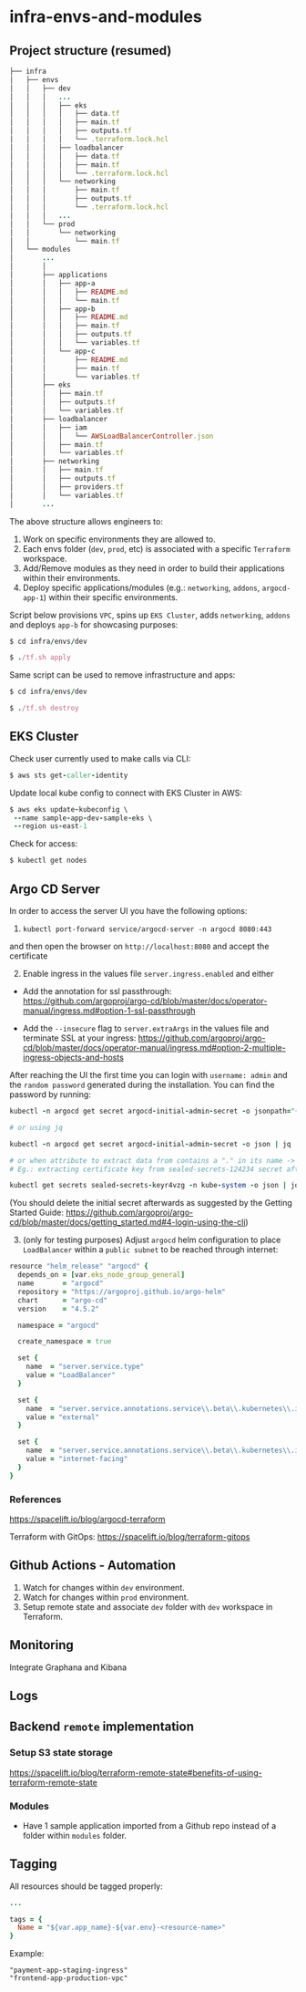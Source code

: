 # infra-envs-and-modules

## Project structure (resumed)

```ruby
├── infra
│   ├── envs
│   │   ├── dev
│   │   │   ...
│   │   │   ├── eks
│   │   │   │   ├── data.tf
│   │   │   │   ├── main.tf
│   │   │   │   ├── outputs.tf
│   │   │   │   └── .terraform.lock.hcl
│   │   │   ├── loadbalancer
│   │   │   │   ├── data.tf
│   │   │   │   ├── main.tf
│   │   │   │   └── .terraform.lock.hcl
│   │   │   └── networking
│   │   │       ├── main.tf
│   │   │       ├── outputs.tf
│   │   │       └── .terraform.lock.hcl
│   │   │   ...
│   │   └── prod
│   │       └── networking
│   │           └── main.tf
│   └── modules
│       ...
│       │  
│       ├── applications
│       │   ├── app-a
│       │   │   ├── README.md
│       │   │   └── main.tf
│       │   ├── app-b
│       │   │   ├── README.md
│       │   │   ├── main.tf
│       │   │   ├── outputs.tf
│       │   │   └── variables.tf
│       │   └── app-c
│       │       ├── README.md
│       │       ├── main.tf
│       │       └── variables.tf
│       ├── eks
│       │   ├── main.tf
│       │   ├── outputs.tf
│       │   └── variables.tf
│       ├── loadbalancer
│       │   ├── iam
│       │   │   └── AWSLoadBalancerController.json
│       │   ├── main.tf
│       │   └── variables.tf
│       ├── networking
│       │   ├── main.tf
│       │   ├── outputs.tf
│       │   ├── providers.tf
│       │   └── variables.tf
│       ...
```

The above structure allows engineers to:

1. Work on specific environments they are allowed to.
2. Each envs folder (`dev`, `prod`, etc) is associated with a specific `Terraform` workspace.
3. Add/Remove modules as they need in order to build their applications within their environments.
4. Deploy specific applications/modules (e.g.: `networking`, `addons`, `argocd-app-1`) within their specific environments.

Script below provisions `VPC`, spins up `EKS Cluster`, adds `networking`, `addons` and deploys `app-b` for showcasing purposes:

```ruby
$ cd infra/envs/dev

$ ./tf.sh apply
```

Same script can be used to remove infrastructure and apps:

```ruby
$ cd infra/envs/dev

$ ./tf.sh destroy
```

## EKS Cluster

Check user currently used to make calls via CLI:

```ruby
$ aws sts get-caller-identity
```

Update local kube config to connect with EKS Cluster in AWS:

```ruby
$ aws eks update-kubeconfig \
 --name sample-app-dev-sample-eks \
 --region us-east-1
```

Check for access:

```ruby
$ kubectl get nodes
```

## Argo CD Server

In order to access the server UI you have the following options:

1. `kubectl port-forward service/argocd-server -n argocd 8080:443`

and then open the browser on `http://localhost:8080` and accept the certificate

2. Enable ingress in the values file `server.ingress.enabled` and either

- Add the annotation for ssl passthrough:
  https://github.com/argoproj/argo-cd/blob/master/docs/operator-manual/ingress.md#option-1-ssl-passthrough

- Add the `--insecure` flag to `server.extraArgs` in the values file and terminate SSL at your ingress:
  https://github.com/argoproj/argo-cd/blob/master/docs/operator-manual/ingress.md#option-2-multiple-ingress-objects-and-hosts

After reaching the UI the first time you can login with `username: admin` and the `random password` generated during the installation. You can find the password by running:

```ruby
kubectl -n argocd get secret argocd-initial-admin-secret -o jsonpath="{.data.password}" | base64 -d

# or using jq

kubectl -n argocd get secret argocd-initial-admin-secret -o json | jq .data.password -r | base64 -d

# or when attribute to extract data from contains a "." in its name -> "tls.crt"
# Eg.: extracting certificate key from sealed-secrets-124234 secret after installing `kubeseal` CLI

kubectl get secrets sealed-secrets-keyr4vzg -n kube-system -o json | jq .data'."tls.crt"' -r | base64 -d
```

(You should delete the initial secret afterwards as suggested by the Getting Started Guide: https://github.com/argoproj/argo-cd/blob/master/docs/getting_started.md#4-login-using-the-cli)

3. (only for testing purposes) Adjust `argocd` helm configuration to place `LoadBalancer` within a `public subnet` to be reached through internet:

```ruby
resource "helm_release" "argocd" {
  depends_on = [var.eks_node_group_general]
  name       = "argocd"
  repository = "https://argoproj.github.io/argo-helm"
  chart      = "argo-cd"
  version    = "4.5.2"

  namespace = "argocd"

  create_namespace = true

  set {
    name  = "server.service.type"
    value = "LoadBalancer"
  }

  set {
    name  = "server.service.annotations.service\\.beta\\.kubernetes\\.io/aws-load-balancer-type"
    value = "external"
  }

  set {
    name  = "server.service.annotations.service\\.beta\\.kubernetes\\.io/aws-load-balancer-scheme"
    value = "internet-facing"
  }
}
```

### References

https://spacelift.io/blog/argocd-terraform

Terraform with GitOps: https://spacelift.io/blog/terraform-gitops

## Github Actions - Automation

1. Watch for changes within `dev` environment.
2. Watch for changes within `prod` environment.
3. Setup remote state and associate `dev` folder with `dev` workspace in Terraform.

## Monitoring

Integrate Graphana and Kibana

## Logs

## Backend `remote` implementation

### Setup S3 state storage

https://spacelift.io/blog/terraform-remote-state#benefits-of-using-terraform-remote-state

### Modules

- Have 1 sample application imported from a Github repo instead of a folder within `modules` folder.

## Tagging

All resources should be tagged properly:

```ruby
...

tags = {
  Name = "${var.app_name}-${var.env}-<resource-name>"
}
```

Example:

```
"payment-app-staging-ingress"
"frontend-app-production-vpc"
```
